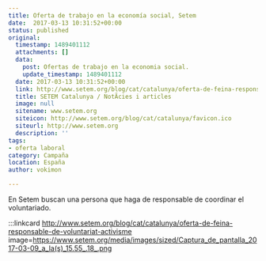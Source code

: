 ```yaml
---
title: Oferta de trabajo en la economía social, Setem
date:  2017-03-13 10:31:52+00:00
status: published
original:
  timestamp: 1489401112
  attachments: []
  data:
    post: Ofertas de trabajo en la economia social.
    update_timestamp: 1489401112
  date: 2017-03-13 10:31:52+00:00
  link: http://www.setem.org/blog/cat/catalunya/oferta-de-feina-responsable-de-voluntariat-activisme
  title: SETEM Catalunya / NotÃ­cies i articles
  image: null
  sitename: www.setem.org
  siteicon: http://www.setem.org/blog/cat/catalunya/favicon.ico
  siteurl: http://www.setem.org
  description: ''
tags:
- oferta laboral
category: Campaña
location: España
author: vokimon

---
```


En Setem buscan una persona que haga de responsable de coordinar el voluntariado.

:::linkcard http://www.setem.org/blog/cat/catalunya/oferta-de-feina-responsable-de-voluntariat-activisme image=https://www.setem.org/media/images/sized/Captura_de_pantalla_2017-03-09_a_la(s)_15.55_.18_.png


